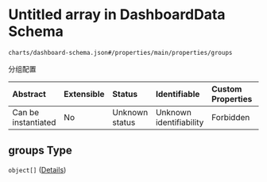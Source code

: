 # Untitled array in DashboardData Schema

```txt
charts/dashboard-schema.json#/properties/main/properties/groups
```

分组配置

| Abstract            | Extensible | Status         | Identifiable            | Custom Properties | Additional Properties | Access Restrictions | Defined In                                                                            |
| :------------------ | :--------- | :------------- | :---------------------- | :---------------- | :-------------------- | :------------------ | :------------------------------------------------------------------------------------ |
| Can be instantiated | No         | Unknown status | Unknown identifiability | Forbidden         | Allowed               | none                | [dashboard-schema.json\*](../out/charts/dashboard-schema.json "open original schema") |

## groups Type

`object[]` ([Details](dashboard-schema-properties-main-properties-groups-items.md))

